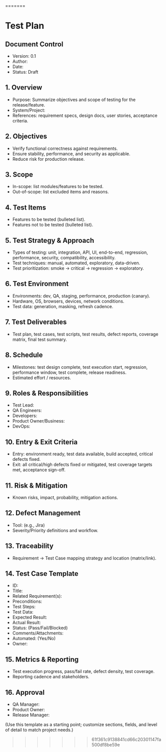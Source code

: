 
=======
# Test Plan

## Document Control
- Version: 0.1
- Author: 
- Date: 
- Status: Draft

## 1. Overview
- Purpose: Summarize objectives and scope of testing for the release/feature.
- System/Project: 
- References: requirement specs, design docs, user stories, acceptance criteria.

## 2. Objectives
- Verify functional correctness against requirements.
- Ensure stability, performance, and security as applicable.
- Reduce risk for production release.

## 3. Scope
- In-scope: list modules/features to be tested.
- Out-of-scope: list excluded items and reasons.

## 4. Test Items
- Features to be tested (bulleted list).
- Features not to be tested (bulleted list).

## 5. Test Strategy & Approach
- Types of testing: unit, integration, API, UI, end-to-end, regression, performance, security, compatibility, accessibility.
- Test techniques: manual, automated, exploratory, data-driven.
- Test prioritization: smoke -> critical -> regression -> exploratory.

## 6. Test Environment
- Environments: dev, QA, staging, performance, production (canary).
- Hardware, OS, browsers, devices, network conditions.
- Test data: generation, masking, refresh cadence.

## 7. Test Deliverables
- Test plan, test cases, test scripts, test results, defect reports, coverage matrix, final test summary.

## 8. Schedule
- Milestones: test design complete, test execution start, regression, performance window, test complete, release readiness.
- Estimated effort / resources.

## 9. Roles & Responsibilities
- Test Lead:
- QA Engineers:
- Developers:
- Product Owner/Business:
- DevOps:

## 10. Entry & Exit Criteria
- Entry: environment ready, test data available, build accepted, critical defects fixed.
- Exit: all critical/high defects fixed or mitigated, test coverage targets met, acceptance sign-off.

## 11. Risk & Mitigation
- Known risks, impact, probability, mitigation actions.

## 12. Defect Management
- Tool: (e.g., Jira)
- Severity/Priority definitions and workflow.

## 13. Traceability
- Requirement -> Test Case mapping strategy and location (matrix/link).

## 14. Test Case Template
- ID:
- Title:
- Related Requirement(s):
- Preconditions:
- Test Steps:
- Test Data:
- Expected Result:
- Actual Result:
- Status: (Pass/Fail/Blocked)
- Comments/Attachments:
- Automated: (Yes/No)
- Owner:

## 15. Metrics & Reporting
- Test execution progress, pass/fail rate, defect density, test coverage.
- Reporting cadence and stakeholders.

## 16. Approval
- QA Manager:
- Product Owner:
- Release Manager:

(Use this template as a starting point; customize sections, fields, and level of detail to match project needs.)
>>>>>>> 61f361c9138841cd66c20301147fa500df8be59e
